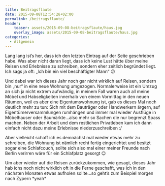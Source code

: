 ```yaml
---
title: Beitragsflaute
date: 2015-09-08T12:54:28+02:00
permalink: /beitragsflaute/
header:
    teaser: assets/2015-09-08-beitragsflaute/haus.jpg
    overlay_image: assets/2015-09-08-beitragsflaute/haus.jpg
categories:
  - Allgemein
---
```

Lang lang ist&#8217;s her, dass ich den letzten Eintrag auf der Seite geschrieben habe. 
Was aber nicht daran liegt, dass ich keine Lust hätte über meine Reisen und Erlebnisse zu schreiben, 
sondern eher zeitlich begründet liegt. Ich sags ja oft: &#8222;Ich bin ein viel beschäftigter Mann&#8220; 😛

Und dabei war ich dieses Jahr noch gar nicht wirklich auf Reisen, sondern bin &#8222;nur&#8220; in eine neue Wohnung umgezogen. 
Normalerweise ist ein Umzug an sich ja nicht extrem aufwändig, in meinem Fall waren auch all meine Möbel und Habseligkeiten 
innerhalb von einem Vormittag in den neuen Räumen, weil es aber eine Eigentumswohnung ist, gab es dieses Mal noch deutlich mehr zu tun: 
Sich mit dem Bauträger oder Handwerkern ärgern, auf Eigentümerversammlungen rumhängen und immer mal wieder Ausflüge in 
Möbelhauser oder Baumärkte&#8230;also mehr so Sachen die nur begrenzt Spass machen. Neben der Arbeit und dem 
restlichen Privatleben kam ich dann einfach nicht dazu meine Erlebnisse niederzuschreiben :/

Aber vielleicht schaff ich es demnächst mal wieder etwas mehr zu schreiben, die Wohnung ist nämlich recht fertig 
eingerichtet und besitzt sogar eine Schlafcouch, sollte sich also mal einer meiner Freunde nach Berlin verirren wäre für ein Schlafplatz gesorgt 😉

Um aber wieder auf die Reisen zurückzukommen, wie gesagt, dieses Jahr hab ichs noch nicht wirklich oft in die Ferne geschafft, 
was ich in den nächsten Monaten etwas aufholen sollte&#8230;so geht’s zum Beispiel morgen nach Zypern \*yeah\*
